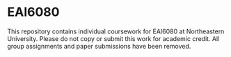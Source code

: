 # EAI6080
This repository contains individual coursework for EAI6080 at Northeastern University. Please do not copy or submit this work for academic credit. All group assignments and paper submissions have been removed.
